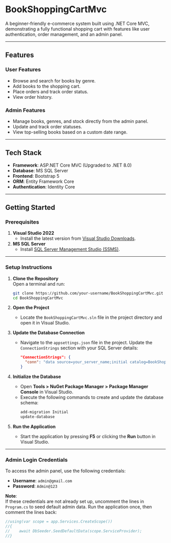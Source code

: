 # BookShoppingCartMvc  
A beginner-friendly e-commerce system built using .NET Core MVC, demonstrating a fully functional shopping cart with features like user authentication, order management, and an admin panel.

---

## Features

### User Features
- Browse and search for books by genre.
- Add books to the shopping cart.
- Place orders and track order status.
- View order history.

### Admin Features
- Manage books, genres, and stock directly from the admin panel.
- Update and track order statuses.
- View top-selling books based on a custom date range.

---

## Tech Stack  
- **Framework**: ASP.NET Core MVC (Upgraded to .NET 8.0)  
- **Database**: MS SQL Server  
- **Frontend**: Bootstrap 5  
- **ORM**: Entity Framework Core  
- **Authentication**: Identity Core  

---

## Getting Started

### Prerequisites
1. **Visual Studio 2022**  
   - Install the latest version from [Visual Studio Downloads](https://visualstudio.microsoft.com/).
2. **MS SQL Server**  
   - Install [SQL Server Management Studio (SSMS)](https://learn.microsoft.com/en-us/sql/ssms/download-sql-server-management-studio-ssms).

---

### Setup Instructions

1. **Clone the Repository**  
   Open a terminal and run:
   ```bash
   git clone https://github.com/your-username/BookShoppingCartMvc.git
   cd BookShoppingCartMvc
2. **Open the Project**  
   - Locate the `BookShoppingCartMvc.sln` file in the project directory and open it in Visual Studio.

3. **Update the Database Connection**  
   - Navigate to the `appsettings.json` file in the project. Update the `ConnectionStrings` section with your SQL Server details:
     ```json
     "ConnectionStrings": {
       "conn": "data source=your_server_name;initial catalog=BookShoppingCartMvc;integrated security=true;encrypt=false"
     }
     ```

4. **Initialize the Database**  
   - Open **Tools > NuGet Package Manager > Package Manager Console** in Visual Studio.
   - Execute the following commands to create and update the database schema:
     ```bash
     add-migration Initial
     update-database
     ```

5. **Run the Application**  
   - Start the application by pressing **F5** or clicking the **Run** button in Visual Studio.

---

### Admin Login Credentials  
To access the admin panel, use the following credentials:  
- **Username**: `admin@gmail.com`  
- **Password**: `Admin@123`  

**Note**:  
If these credentials are not already set up, uncomment the lines in `Program.cs` to seed default admin data. Run the application once, then comment the lines back:  
```csharp
//using(var scope = app.Services.CreateScope())
//{
//    await DbSeeder.SeedDefaultData(scope.ServiceProvider);
//}

